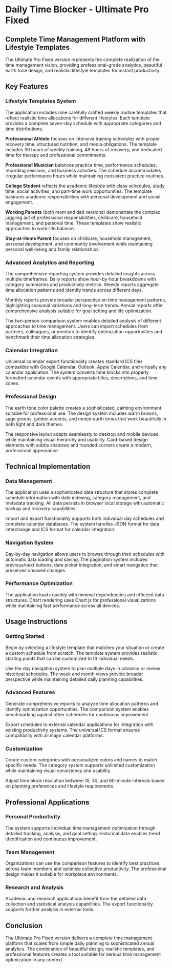 # Daily Time Blocker - Ultimate Pro Fixed

## Complete Time Management Platform with Lifestyle Templates

The Ultimate Pro Fixed version represents the complete realization of the time management vision, providing professional-grade analytics, beautiful earth tone design, and realistic lifestyle templates for instant productivity.

## Key Features

### Lifestyle Templates System

The application includes nine carefully crafted weekly routine templates that reflect realistic time allocations for different lifestyles. Each template provides a complete seven-day schedule with appropriate categories and time distributions.

**Professional Athlete** focuses on intensive training schedules with proper recovery time, structured nutrition, and media obligations. The template includes 30 hours of weekly training, 49 hours of recovery, and dedicated time for therapy and professional commitments.

**Professional Musician** balances practice time, performance schedules, recording sessions, and business activities. The schedule accommodates irregular performance hours while maintaining consistent practice routines.

**College Student** reflects the academic lifestyle with class schedules, study time, social activities, and part-time work opportunities. The template balances academic responsibilities with personal development and social engagement.

**Working Parents** (both mom and dad versions) demonstrate the complex juggling act of professional responsibilities, childcare, household management, and personal time. These templates show realistic approaches to work-life balance.

**Stay-at-Home Parent** focuses on childcare, household management, personal development, and community involvement while maintaining personal well-being and family relationships.

### Advanced Analytics and Reporting

The comprehensive reporting system provides detailed insights across multiple timeframes. Daily reports show hour-by-hour breakdowns with category summaries and productivity metrics. Weekly reports aggregate time allocation patterns and identify trends across different days.

Monthly reports provide broader perspective on time management patterns, highlighting seasonal variations and long-term trends. Annual reports offer comprehensive analysis suitable for goal setting and life optimization.

The two-person comparison system enables detailed analysis of different approaches to time management. Users can import schedules from partners, colleagues, or mentors to identify optimization opportunities and benchmark their time allocation strategies.

### Calendar Integration

Universal calendar export functionality creates standard ICS files compatible with Google Calendar, Outlook, Apple Calendar, and virtually any calendar application. The system converts time blocks into properly formatted calendar events with appropriate titles, descriptions, and time zones.

### Professional Design

The earth tone color palette creates a sophisticated, calming environment suitable for professional use. The design system includes warm browns, sage greens, golden accents, and muted earth tones that work beautifully in both light and dark themes.

The responsive layout adapts seamlessly to desktop and mobile devices while maintaining visual hierarchy and usability. Card-based design elements with subtle shadows and rounded corners create a modern, professional appearance.

## Technical Implementation

### Data Management

The application uses a sophisticated data structure that stores complete schedule information with date indexing, category management, and metadata tracking. All data persists in browser local storage with automatic backup and recovery capabilities.

Import and export functionality supports both individual day schedules and complete calendar databases. The system handles JSON format for data interchange and ICS format for calendar integration.

### Navigation System

Day-by-day navigation allows users to browse through their schedules with automatic data loading and saving. The pagination system includes previous/next buttons, date picker integration, and smart navigation that preserves unsaved changes.

### Performance Optimization

The application loads quickly with minimal dependencies and efficient data structures. Chart rendering uses Chart.js for professional visualizations while maintaining fast performance across all devices.

## Usage Instructions

### Getting Started

Begin by selecting a lifestyle template that matches your situation or create a custom schedule from scratch. The template system provides realistic starting points that can be customized to fit individual needs.

Use the day navigation system to plan multiple days in advance or review historical schedules. The week and month views provide broader perspective while maintaining detailed daily planning capabilities.

### Advanced Features

Generate comprehensive reports to analyze time allocation patterns and identify optimization opportunities. The comparison system enables benchmarking against other schedules for continuous improvement.

Export schedules to external calendar applications for integration with existing productivity systems. The universal ICS format ensures compatibility with all major calendar platforms.

### Customization

Create custom categories with personalized colors and names to match specific needs. The category system supports unlimited customization while maintaining visual consistency and usability.

Adjust time block resolution between 15, 30, and 60-minute intervals based on planning preferences and lifestyle requirements.

## Professional Applications

### Personal Productivity

The system supports individual time management optimization through detailed tracking, analysis, and goal setting. Historical data enables trend identification and continuous improvement.

### Team Management

Organizations can use the comparison features to identify best practices across team members and optimize collective productivity. The professional design makes it suitable for workplace environments.

### Research and Analysis

Academic and research applications benefit from the detailed data collection and statistical analysis capabilities. The export functionality supports further analysis in external tools.

## Conclusion

The Ultimate Pro Fixed version delivers a complete time management platform that scales from simple daily planning to sophisticated annual analytics. The combination of beautiful design, realistic templates, and professional features creates a tool suitable for serious time management optimization in any context.
